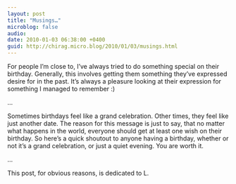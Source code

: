 ```yaml
---
layout: post
title: "Musings…"
microblog: false
audio: 
date: 2010-01-03 06:38:00 +0400
guid: http://chirag.micro.blog/2010/01/03/musings.html
---
```

<p>For people I’m close to, I’ve always tried to do something special on their birthday. Generally, this involves getting them something they’ve expressed desire for in the past. It’s always a pleasure looking at their expression for something I managed to remember :)</p>
<p>…</p>
<p>Sometimes birthdays feel like a grand celebration. Other times, they feel like just another date. The reason for this message is just to say, that no matter what happens in the world, everyone should get at least one wish on their birthday. So here’s a quick shoutout to anyone having a birthday, whether or not it’s a grand celebration, or just a quiet evening. You are worth it.</p>
<p>…</p>
<p>This post, for obvious reasons, is dedicated to L.</p>
